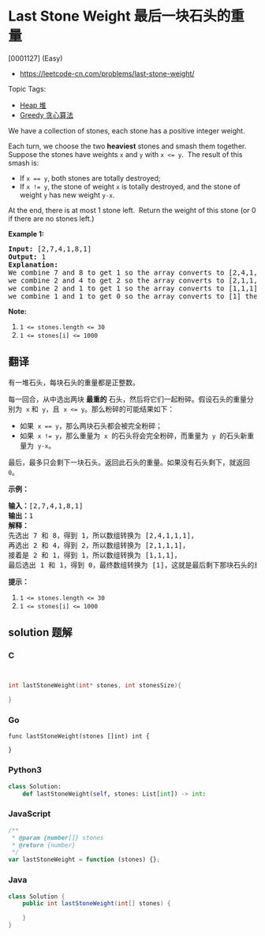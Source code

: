 # Last Stone Weight 最后一块石头的重量

[0001127] (Easy)

- https://leetcode-cn.com/problems/last-stone-weight/

Topic Tags:

- [Heap 堆](https://leetcode-cn.com/tag/heap/)
- [Greedy 贪心算法](https://leetcode-cn.com/tag/greedy/)

We have a collection of stones, each stone has a positive integer weight.

Each turn, we choose the two **heaviest** stones and smash them together.  Suppose the stones have weights `x` and `y` with `x <= y`.  The result of this smash is:

- If `x == y`, both stones are totally destroyed;
- If `x != y`, the stone of weight `x` is totally destroyed, and the stone of weight `y` has new weight `y-x`.

At the end, there is at most 1 stone left.  Return the weight of this stone (or 0 if there are no stones left.)

**Example 1:**

<pre><strong>Input: </strong>[2,7,4,1,8,1]
<strong>Output: </strong>1
<strong>Explanation: </strong>
We combine 7 and 8 to get 1 so the array converts to [2,4,1,1,1] then,
we combine 2 and 4 to get 2 so the array converts to [2,1,1,1] then,
we combine 2 and 1 to get 1 so the array converts to [1,1,1] then,
we combine 1 and 1 to get 0 so the array converts to [1] then that's the value of last stone.</pre>

**Note:**

1.  `1 <= stones.length <= 30`
2.  `1 <= stones[i] <= 1000`

## 翻译

有一堆石头，每块石头的重量都是正整数。

每一回合，从中选出两块 **最重的** 石头，然后将它们一起粉碎。假设石头的重量分别为  `x` 和  `y`，且  `x <= y`。那么粉碎的可能结果如下：

- 如果  `x == y`，那么两块石头都会被完全粉碎；
- 如果  `x != y`，那么重量为  `x`  的石头将会完全粉碎，而重量为  `y`  的石头新重量为  `y-x`。

最后，最多只会剩下一块石头。返回此石头的重量。如果没有石头剩下，就返回 `0`。

**示例：**

<pre><strong>输入：</strong>[2,7,4,1,8,1]
<strong>输出：</strong>1
<strong>解释：</strong>
先选出 7 和 8，得到 1，所以数组转换为 [2,4,1,1,1]，
再选出 2 和 4，得到 2，所以数组转换为 [2,1,1,1]，
接着是 2 和 1，得到 1，所以数组转换为 [1,1,1]，
最后选出 1 和 1，得到 0，最终数组转换为 [1]，这就是最后剩下那块石头的重量。</pre>

**提示：**

1.  `1 <= stones.length <= 30`
2.  `1 <= stones[i] <= 1000`

## solution 题解

### C

```c


int lastStoneWeight(int* stones, int stonesSize){

}


```

### Go

```golang
func lastStoneWeight(stones []int) int {

}
```

### Python3

```python
class Solution:
    def lastStoneWeight(self, stones: List[int]) -> int:

```

### JavaScript

```javascript
/**
 * @param {number[]} stones
 * @return {number}
 */
var lastStoneWeight = function (stones) {};
```

### Java

```java
class Solution {
    public int lastStoneWeight(int[] stones) {

    }
}
```
